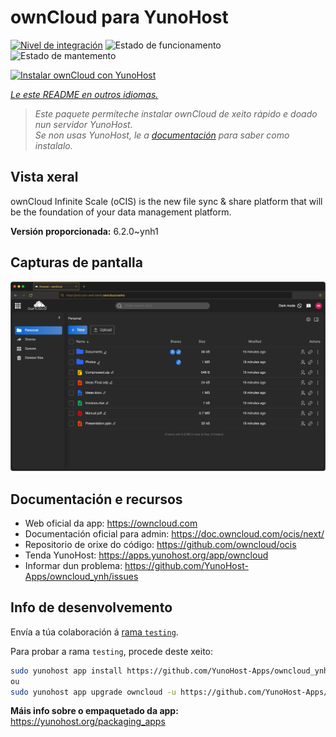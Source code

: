 <!--
NOTA: Este README foi creado automáticamente por <https://github.com/YunoHost/apps/tree/master/tools/readme_generator>
NON debe editarse manualmente.
-->

# ownCloud para YunoHost

[![Nivel de integración](https://dash.yunohost.org/integration/owncloud.svg)](https://ci-apps.yunohost.org/ci/apps/owncloud/) ![Estado de funcionamento](https://ci-apps.yunohost.org/ci/badges/owncloud.status.svg) ![Estado de mantemento](https://ci-apps.yunohost.org/ci/badges/owncloud.maintain.svg)

[![Instalar ownCloud con YunoHost](https://install-app.yunohost.org/install-with-yunohost.svg)](https://install-app.yunohost.org/?app=owncloud)

*[Le este README en outros idiomas.](./ALL_README.md)*

> *Este paquete permíteche instalar ownCloud de xeito rápido e doado nun servidor YunoHost.*  
> *Se non usas YunoHost, le a [documentación](https://yunohost.org/install) para saber como instalalo.*

## Vista xeral

ownCloud Infinite Scale (oCIS) is the new file sync & share platform that will be the foundation of your data management platform.

**Versión proporcionada:** 6.2.0~ynh1

## Capturas de pantalla

![Captura de pantalla de ownCloud](./doc/screenshots/screenshot.png)

## Documentación e recursos

- Web oficial da app: <https://owncloud.com>
- Documentación oficial para admin: <https://doc.owncloud.com/ocis/next/>
- Repositorio de orixe do código: <https://github.com/owncloud/ocis>
- Tenda YunoHost: <https://apps.yunohost.org/app/owncloud>
- Informar dun problema: <https://github.com/YunoHost-Apps/owncloud_ynh/issues>

## Info de desenvolvemento

Envía a túa colaboración á [rama `testing`](https://github.com/YunoHost-Apps/owncloud_ynh/tree/testing).

Para probar a rama `testing`, procede deste xeito:

```bash
sudo yunohost app install https://github.com/YunoHost-Apps/owncloud_ynh/tree/testing --debug
ou
sudo yunohost app upgrade owncloud -u https://github.com/YunoHost-Apps/owncloud_ynh/tree/testing --debug
```

**Máis info sobre o empaquetado da app:** <https://yunohost.org/packaging_apps>
